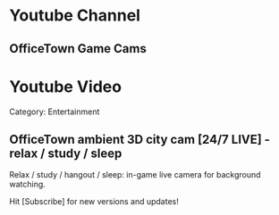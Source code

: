# Youtube Channel

## OfficeTown Game Cams

# Youtube Video

Category: Entertainment

## OfficeTown ambient 3D city cam [24/7 LIVE] - relax / study / sleep

Relax / study / hangout / sleep: in-game live camera for background watching.

Hit [Subscribe] for new versions and updates!
